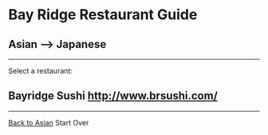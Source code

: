 # Bay Ridge Restaurant Guide
## Asian --> Japanese
---
Select a restaurant:
## Bayridge Sushi http://www.brsushi.com/
---
[Back to Asian](../../asian.md)
Start Over
